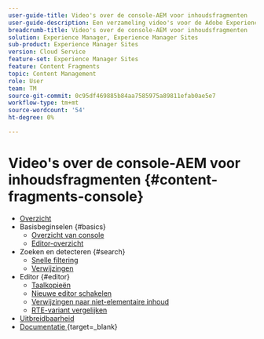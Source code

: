 ```yaml
---
user-guide-title: Video's over de console-AEM voor inhoudsfragmenten
user-guide-description: Een verzameling video's voor de Adobe Experience Manager Content Fragment-console.
breadcrumb-title: Video's over de console-AEM voor inhoudsfragmenten
solution: Experience Manager, Experience Manager Sites
sub-product: Experience Manager Sites
version: Cloud Service
feature-set: Experience Manager Sites
feature: Content Fragments
topic: Content Management
role: User
team: TM
source-git-commit: 0c95df469885b84aa7585975a89811efab0ae5e7
workflow-type: tm+mt
source-wordcount: '54'
ht-degree: 0%

---
```



# Video&#39;s over de console-AEM voor inhoudsfragmenten {#content-fragments-console}

+ [Overzicht](overview.md)
+ Basisbeginselen {#basics}
   + [Overzicht van console](./basics/content-fragments-console.md)
   + [Editor-overzicht](./basics/content-fragment-editor.md)
+ Zoeken en detecteren {#search}
   + [Snelle filtering](search/fast-filtering.md)
   + [Verwijzingen](search/references.md)
+ Editor {#editor}
   + [Taalkopieën](editor/language-copies.md)
   + [Nieuwe editor schakelen](editor/new-editor-toggle.md)
   + [Verwijzingen naar niet-elementaire inhoud](editor/non-asset-content-references.md)
   + [RTE-variant vergelijken](editor/rte-variant-compare.md)
+ [ Uitbreidbaarheid ](https://experienceleague.adobe.com/docs/experience-manager-learn/cloud-service/developing/extensibility/content-fragments/overview.html)
+ [ Documentatie ](https://experienceleague.adobe.com/docs/experience-manager-cloud-service/content/sites/administering/content-fragments/content-fragments-console.html) {target=_blank}
